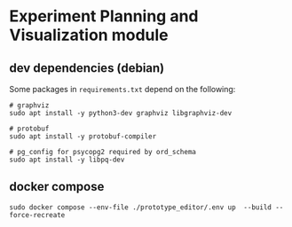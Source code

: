 # Experiment Planning and Visualization module


## dev dependencies (debian)
Some packages in `requirements.txt` depend on the following:
```shell
# graphviz
sudo apt install -y python3-dev graphviz libgraphviz-dev

# protobuf
sudo apt install -y protobuf-compiler

# pg_config for psycopg2 required by ord_schema
sudo apt install -y libpq-dev
```

## docker compose
```shell
sudo docker compose --env-file ./prototype_editor/.env up  --build --force-recreate
```